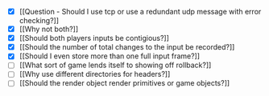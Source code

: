 - [x] [[Question - Should I use tcp or use a redundant udp message with error checking?]]
- [x] [[Why not both?]]
- [x] [[Should both players inputs be contigious?]]
- [x] [[Should the number of total changes to the input be recorded?]]
- [x] [[Should I even store more than one full input frame?]]
- [ ] [[What sort of game lends itself to showing off rollback?]]
- [ ] [[Why use different directories for headers?]]
- [ ] [[Should the render object render primitives or game objects?]]